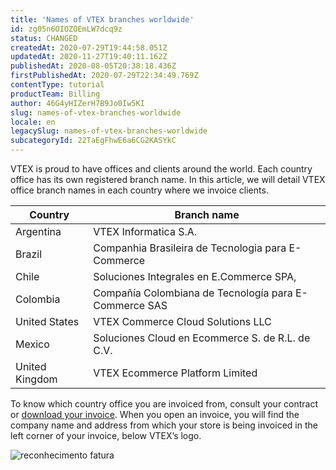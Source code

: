 ```yaml
---
title: 'Names of VTEX branches worldwide'
id: zg05n6OIOZOEmLW7dcq9z
status: CHANGED
createdAt: 2020-07-29T19:44:58.051Z
updatedAt: 2020-11-27T19:40:11.162Z
publishedAt: 2020-08-05T20:38:18.436Z
firstPublishedAt: 2020-07-29T22:34:49.769Z
contentType: tutorial
productTeam: Billing
author: 46G4yHIZerH7B9Jo0Iw5KI
slug: names-of-vtex-branches-worldwide
locale: en
legacySlug: names-of-vtex-branches-worldwide
subcategoryId: 22TaEgFhwE6a6CG2KASYkC
---
```


VTEX is proud to have offices and clients around the world. Each country office has its own registered branch name. In this article, we will detail VTEX office branch names in each country where we invoice clients. 

| Country | Branch name | 
| ---------- | ---------- | 
| Argentina | VTEX Informatica S.A. | 
| Brazil | Companhia Brasileira de Tecnologia para E-Commerce | 
| Chile | Soluciones Integrales en E.Commerce SPA, |
| Colombia | Compañía Colombiana de Tecnología para E-Commerce SAS |
| United States | VTEX Commerce Cloud Solutions LLC |
| Mexico | Soluciones Cloud en Ecommerce S. de R.L. de C.V. |
| United Kingdom | VTEX Ecommerce Platform Limited |

To know which country office you are invoiced from, consult your contract or [download your invoice](https://help.vtex.com/en/tutorial/como-fazer-download-faturas-da-VTEX--tutorials_653). When you open an invoice, you will find the company name and address from which your store is being invoiced in the left corner of your invoice, below VTEX’s logo.  

![reconhecimento fatura](//images.ctfassets.net/alneenqid6w5/2YSH0hyY910biHl0uEO1Sw/fedfac90ba460d15c2bac63d80cd1866/reconhecimento_fatura.JPG)
